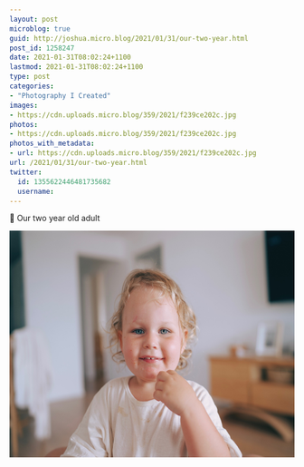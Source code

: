 ```yaml
---
layout: post
microblog: true
guid: http://joshua.micro.blog/2021/01/31/our-two-year.html
post_id: 1258247
date: 2021-01-31T08:02:24+1100
lastmod: 2021-01-31T08:02:24+1100
type: post
categories:
- "Photography I Created"
images:
- https://cdn.uploads.micro.blog/359/2021/f239ce202c.jpg
photos:
- https://cdn.uploads.micro.blog/359/2021/f239ce202c.jpg
photos_with_metadata:
- url: https://cdn.uploads.micro.blog/359/2021/f239ce202c.jpg
url: /2021/01/31/our-two-year.html
twitter:
  id: 1355622446481735682
  username: 
---
```

🌙 Our two year old adult

<img src="uploads/2021/f239ce202c.jpg" width="600" height="400" alt="" />

